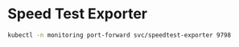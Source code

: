 # Speed Test Exporter


<!--port-forward-start-->
```sh
kubectl -n monitoring port-forward svc/speedtest-exporter 9798
```
<!--port-forward-end-->